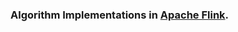 ### Algorithm Implementations in [Apache Flink](https://ci.apache.org/projects/flink/flink-docs-stable/).
